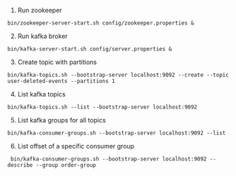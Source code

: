 1. Run zookeeper

`bin/zookeeper-server-start.sh config/zookeeper.properties &`

2. Run kafka broker

`bin/kafka-server-start.sh config/server.properties &`

3. Create topic with partitions

`bin/kafka-topics.sh --bootstrap-server localhost:9092 --create --topic user-deleted-events --partitions 1`

4. List kafka topics

`bin/kafka-topics.sh --list --bootstrap-server localhost:9092`

5. List kafka groups for all topics

`bin/kafka-consumer-groups.sh --bootstrap-server localhost:9092 --list`

6. List offset of a specific consumer group

` bin/kafka-consumer-groups.sh --bootstrap-server localhost:9092 --describe --group order-group`